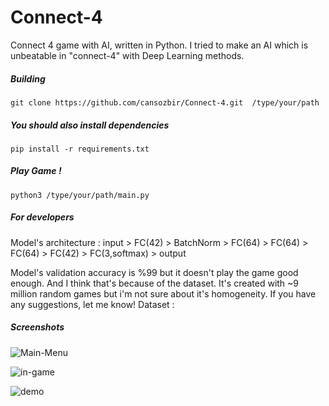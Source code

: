 # Connect-4
Connect 4 game with AI, written in Python.
I tried to make an AI which is unbeatable in "connect-4" with Deep Learning methods.
##### Building
```git clone https://github.com/cansozbir/Connect-4.git  /type/your/path```

##### You should also install dependencies
```pip install -r requirements.txt```

##### Play Game !
```python3 /type/your/path/main.py```

##### For developers

Model's architecture : 
    input > FC(42) > BatchNorm > FC(64) > FC(64) > FC(64) > FC(42) > FC(3,softmax) > output

Model's validation accuracy is %99 but it doesn't play the game good enough. And I think that's because of the dataset. It's created with ~9 million random games but i'm not sure about it's homogeneity.
If you have any suggestions, let me know!
Dataset : 

##### Screenshots

![Main-Menu](https://user-images.githubusercontent.com/32648255/53190261-394e6780-361a-11e9-90dd-3f9d799774bf.png)


![in-game](https://user-images.githubusercontent.com/32648255/53190275-40757580-361a-11e9-887c-3a543561a2aa.png)


![demo](demo.gif)
